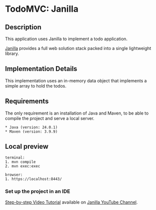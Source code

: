 # TodoMVC: Janilla

## Description

This application uses Janilla to implement a todo application.

[Janilla](https://janilla.com/) provides a full web solution stack packed into a single lightweight library.

## Implementation Details

This implementation uses an in-memory data object that implements a simple array to hold the todos.

## Requirements

The only requirement is an installation of Java and Maven, to be able to compile the project and serve a local server.

```
* Java (version: 24.0.1)
* Maven (version: 3.9.9)
```

## Local preview

```
terminal:
1. mvn compile
2. mvn exec:exec

browser:
1. https://localhost:8443/
```

### Set up the project in an IDE

[Step-by-step Video Tutorial](https://youtu.be/-gPWaLrSRwE) available on [Janilla YouTube Channel](https://www.youtube.com/@janilla).
